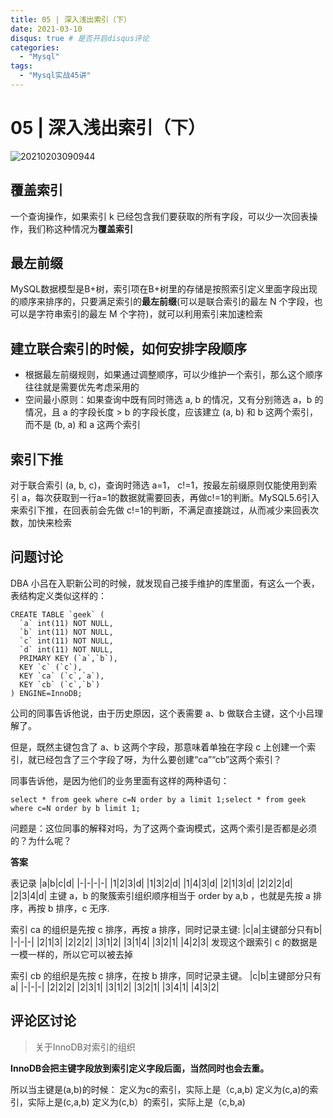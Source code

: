 ```yaml
---
title: 05 | 深入浅出索引（下）
date: 2021-03-10
disqus: true # 是否开启disqus评论
categories:
  - "Mysql"
tags:
  - "Mysql实战45讲"
---
```


<!--more-->

# 05 | 深入浅出索引（下）

![20210203090944](http://pic.zero-tt.fun/note/20210203090944.png)

## 覆盖索引
一个查询操作，如果索引 k 已经包含我们要获取的所有字段，可以少一次回表操作，我们称这种情况为**覆盖索引**

## 最左前缀
MySQL数据模型是B+树，索引项在B+树里的存储是按照索引定义里面字段出现的顺序来排序的，只要满足索引的**最左前缀**(可以是联合索引的最左 N 个字段，也可以是字符串索引的最左 M 个字符)，就可以利用索引来加速检索

## 建立联合索引的时候，如何安排字段顺序
* 根据最左前缀规则，如果通过调整顺序，可以少维护一个索引，那么这个顺序往往就是需要优先考虑采用的
* 空间最小原则：如果查询中既有同时筛选 a, b 的情况，又有分别筛选 a，b 的情况，且 a 的字段长度 > b 的字段长度，应该建立 (a, b) 和 b 这两个索引，而不是 (b, a) 和 a 这两个索引

## 索引下推
对于联合索引 (a, b, c)，查询时筛选 a=1， c!=1，按最左前缀原则仅能使用到索引 a，每次获取到一行a=1的数据就需要回表，再做c!=1的判断。MySQL5.6引入来索引下推，在回表前会先做 c!=1的判断，不满足直接跳过，从而减少来回表次数，加快来检索

## 问题讨论
DBA 小吕在入职新公司的时候，就发现自己接手维护的库里面，有这么一个表，表结构定义类似这样的：
```
CREATE TABLE `geek` (
  `a` int(11) NOT NULL,
  `b` int(11) NOT NULL,
  `c` int(11) NOT NULL,
  `d` int(11) NOT NULL,
  PRIMARY KEY (`a`,`b`),
  KEY `c` (`c`),
  KEY `ca` (`c`,`a`),
  KEY `cb` (`c`,`b`)
) ENGINE=InnoDB;
```
公司的同事告诉他说，由于历史原因，这个表需要 a、b 做联合主键，这个小吕理解了。

但是，既然主键包含了 a、b 这两个字段，那意味着单独在字段 c 上创建一个索引，就已经包含了三个字段了呀，为什么要创建“ca”“cb”这两个索引？

同事告诉他，是因为他们的业务里面有这样的两种语句：
```
select * from geek where c=N order by a limit 1;select * from geek where c=N order by b limit 1;
```
问题是：这位同事的解释对吗，为了这两个查询模式，这两个索引是否都是必须的？为什么呢？

**答案**

表记录
|a|b|c|d|
|-|-|-|-|
|1|2|3|d|
|1|3|2|d|
|1|4|3|d|
|2|1|3|d|
|2|2|2|d|
|2|3|4|d|
主键 a，b 的聚簇索引组织顺序相当于 order by a,b ，也就是先按 a 排序，再按 b 排序，c 无序.

索引 ca 的组织是先按 c 排序，再按 a 排序，同时记录主键:
|c|a|主键部分只有b|
|-|-|-|
|2|1|3|
|2|2|2|
|3|1|2|
|3|1|4|
|3|2|1|
|4|2|3|
发现这个跟索引 c 的数据是一模一样的，所以它可以被去掉

索引 cb 的组织是先按 c 排序，在按 b 排序，同时记录主键。
|c|b|主键部分只有a|
|-|-|-|
|2|2|2|
|2|3|1|
|3|1|2|
|3|2|1|
|3|4|1|
|4|3|2|

## 评论区讨论

> 关于InnoDB对索引的组织

**InnoDB会把主键字段放到索引定义字段后面，当然同时也会去重。**

所以当主键是(a,b)的时候：
定义为c的索引，实际上是（c,a,b)
定义为(c,a)的索引，实际上是(c,a,b)
定义为(c,b）的索引，实际上是（c,b,a)